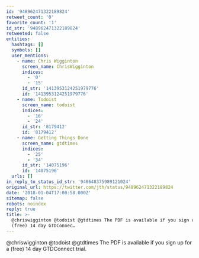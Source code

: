 ```yaml
---
id: '948962471322189824'
retweet_count: '0'
favorite_count: '1'
id_str: '948962471322189824'
retweeted: false
entities:
  hashtags: []
  symbols: []
  user_mentions:
    - name: Chris Wigginton
      screen_name: ChrisWigginton
      indices:
        - '0'
        - '15'
      id_str: '1413953124251979776'
      id: '1413953124251979776'
    - name: Todoist
      screen_name: todoist
      indices:
        - '16'
        - '24'
      id_str: '8179412'
      id: '8179412'
    - name: Getting Things Done
      screen_name: gtdtimes
      indices:
        - '25'
        - '34'
      id_str: '14075196'
      id: '14075196'
  urls: []
in_reply_to_status_id_str: '948648375989121024'
original_url: https://twitter.com/jth/status/948962471322189824
date: '2018-01-04T17:00:58.000Z'
sitemap: false
robots: noindex
reply: true
title: >-
  @chriswigginton @todoist @gtdtimes The PDF is available if you sign up for a
  (free) 14 day GTDConnec…
---
```


@chriswigginton @todoist @gtdtimes The PDF is available if you sign up for a (free) 14 day GTDConnect trial.